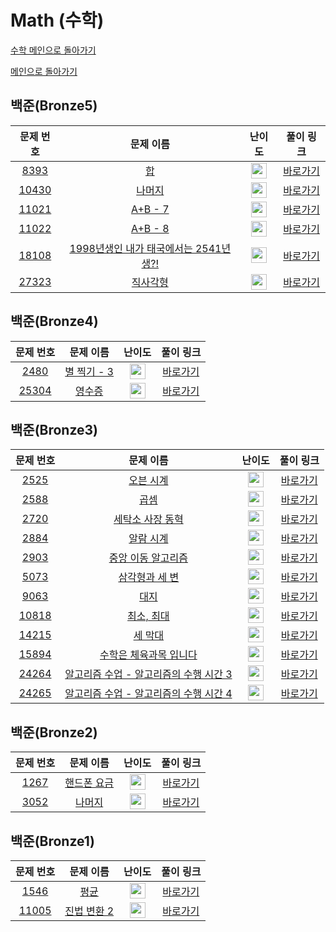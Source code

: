 # Math (수학)

[수학 메인으로 돌아가기](https://github.com/SSUHYUNKIM/Algorithm/blob/main/math/README.md)

[메인으로 돌아가기](https://github.com/SSUHYUNKIM/Algorithm)

## 백준(Bronze5)
|        문제 번호         |        문제 이름         |         난이도          |        풀이 링크         |          
| :-----: | :-----: | :-----: | :-----: |
| <a href="https://www.acmicpc.net/problem/8393" target="_blank">8393</a> | <a href="https://www.acmicpc.net/problem/8393" target="_blank">합</a> | <img height="25px" width="25px" src="https://static.solved.ac/tier_small/1.svg"/> | <a href="https://github.com/SSUHYUNKIM/Algorithm/blob/main/math/solution/Bronze/Bronze5/8393.cpp">바로가기</a> |
| <a href="https://www.acmicpc.net/problem/10430" target="_blank">10430</a> | <a href="https://www.acmicpc.net/problem/10430" target="_blank">나머지</a> | <img height="25px" width="25px" src="https://static.solved.ac/tier_small/1.svg"/> | <a href="https://github.com/SSUHYUNKIM/Algorithm/blob/main/math/solution/Bronze/Bronze5/10430.cpp">바로가기</a> |
| <a href="https://www.acmicpc.net/problem/11021" target="_blank">11021</a> | <a href="https://www.acmicpc.net/problem/11021" target="_blank">A+B - 7</a> | <img height="25px" width="25px" src="https://static.solved.ac/tier_small/1.svg"/> | <a href="https://github.com/SSUHYUNKIM/Algorithm/blob/main/math/solution/Bronze/Bronze5/11021.cpp">바로가기</a> |
| <a href="https://www.acmicpc.net/problem/11022" target="_blank">11022</a> | <a href="https://www.acmicpc.net/problem/11022" target="_blank">A+B - 8</a> | <img height="25px" width="25px" src="https://static.solved.ac/tier_small/1.svg"/> | <a href="https://github.com/SSUHYUNKIM/Algorithm/blob/main/math/solution/Bronze/Bronze5/11022.cpp">바로가기</a> |
| <a href="https://www.acmicpc.net/problem/18108" target="_blank">18108</a> | <a href="https://www.acmicpc.net/problem/18108" target="_blank">1998년생인 내가 태국에서는 2541년생?!</a> | <img height="25px" width="25px" src="https://static.solved.ac/tier_small/1.svg"/> | <a href="https://github.com/SSUHYUNKIM/Algorithm/blob/main/math/solution/Bronze/Bronze5/18108.cpp">바로가기</a> |
| <a href="https://www.acmicpc.net/problem/27323" target="_blank">27323</a> | <a href="https://www.acmicpc.net/problem/27323" target="_blank">직사각형</a> | <img height="25px" width="25px" src="https://static.solved.ac/tier_small/1.svg"/> | <a href="https://github.com/SSUHYUNKIM/Algorithm/blob/main/math/solution/Bronze/Bronze5/27323.cpp">바로가기</a> |

## 백준(Bronze4)
|        문제 번호         |        문제 이름         |         난이도          |        풀이 링크         |          
| :-----: | :-----: | :-----: | :-----: |
| <a href="https://www.acmicpc.net/problem/2480" target="_blank">2480</a> | <a href="https://www.acmicpc.net/problem/2480" target="_blank">별 찍기 - 3</a> | <img height="25px" width="25px" src="https://static.solved.ac/tier_small/2.svg"/> | <a href="https://github.com/SSUHYUNKIM/Algorithm/blob/main/math/solution/Bronze/Bronze4/2480.cpp">바로가기</a> |
| <a href="https://www.acmicpc.net/problem/25304" target="_blank">25304</a> | <a href="https://www.acmicpc.net/problem/25304" target="_blank">영수증</a> | <img height="25px" width="25px" src="https://static.solved.ac/tier_small/2.svg"/> | <a href="https://github.com/SSUHYUNKIM/Algorithm/blob/main/math/solution/Bronze/Bronze4/25304.cpp">바로가기</a> |

## 백준(Bronze3)
|        문제 번호         |        문제 이름         |         난이도          |        풀이 링크         |          
| :-----: | :-----: | :-----: | :-----: |
| <a href="https://www.acmicpc.net/problem/2525" target="_blank">2525</a> | <a href="https://www.acmicpc.net/problem/2525" target="_blank">오븐 시계</a> | <img height="25px" width="25px" src="https://static.solved.ac/tier_small/3.svg"/> | <a href="https://github.com/SSUHYUNKIM/Algorithm/blob/main/math/solution/Bronze/Bronze3/2525.cpp">바로가기</a> |
| <a href="https://www.acmicpc.net/problem/2588" target="_blank">2588</a> | <a href="https://www.acmicpc.net/problem/2588" target="_blank">곱셈</a> | <img height="25px" width="25px" src="https://static.solved.ac/tier_small/3.svg"/> | <a href="https://github.com/SSUHYUNKIM/Algorithm/blob/main/math/solution/Bronze/Bronze3/2588.cpp">바로가기</a> |
| <a href="https://www.acmicpc.net/problem/2720" target="_blank">2720</a> | <a href="https://www.acmicpc.net/problem/2720" target="_blank">세탁소 사장 동혁</a> | <img height="25px" width="25px" src="https://static.solved.ac/tier_small/3.svg"/> | <a href="https://github.com/SSUHYUNKIM/Algorithm/blob/main/math/solution/Bronze/Bronze3/2720.cpp">바로가기</a> |
| <a href="https://www.acmicpc.net/problem/2884" target="_blank">2884</a> | <a href="https://www.acmicpc.net/problem/2884" target="_blank">알람 시계</a> | <img height="25px" width="25px" src="https://static.solved.ac/tier_small/3.svg"/> | <a href="https://github.com/SSUHYUNKIM/Algorithm/blob/main/math/solution/Bronze/Bronze3/2884.cpp">바로가기</a> |
| <a href="https://www.acmicpc.net/problem/2903" target="_blank">2903</a> | <a href="https://www.acmicpc.net/problem/2903" target="_blank">중앙 이동 알고리즘</a> | <img height="25px" width="25px" src="https://static.solved.ac/tier_small/3.svg"/> | <a href="https://github.com/SSUHYUNKIM/Algorithm/blob/main/math/solution/Bronze/Bronze3/2903.cpp">바로가기</a> |
| <a href="https://www.acmicpc.net/problem/5073" target="_blank">5073</a> | <a href="https://www.acmicpc.net/problem/5073" target="_blank">삼각형과 세 변</a> | <img height="25px" width="25px" src="https://static.solved.ac/tier_small/3.svg"/> | <a href="https://github.com/SSUHYUNKIM/Algorithm/blob/main/math/solution/Bronze/Bronze3/5073.cpp">바로가기</a> |
| <a href="https://www.acmicpc.net/problem/9063" target="_blank">9063</a> | <a href="https://www.acmicpc.net/problem/9063" target="_blank">대지</a> | <img height="25px" width="25px" src="https://static.solved.ac/tier_small/3.svg"/> | <a href="https://github.com/SSUHYUNKIM/Algorithm/blob/main/math/solution/Bronze/Bronze3/9063.cpp">바로가기</a> |
| <a href="https://www.acmicpc.net/problem/10818" target="_blank">10818</a> | <a href="https://www.acmicpc.net/problem/10818" target="_blank">최소, 최대</a> | <img height="25px" width="25px" src="https://static.solved.ac/tier_small/3.svg"/> | <a href="https://github.com/SSUHYUNKIM/Algorithm/blob/main/math/solution/Bronze/Bronze3/10818.cpp">바로가기</a> |
| <a href="https://www.acmicpc.net/problem/14215" target="_blank">14215</a> | <a href="https://www.acmicpc.net/problem/14215" target="_blank">세 막대</a> | <img height="25px" width="25px" src="https://static.solved.ac/tier_small/3.svg"/> | <a href="https://github.com/SSUHYUNKIM/Algorithm/blob/main/math/solution/Bronze/Bronze3/14215.cpp">바로가기</a> |
| <a href="https://www.acmicpc.net/problem/15894" target="_blank">15894</a> | <a href="https://www.acmicpc.net/problem/15894" target="_blank">수학은 체육과목 입니다</a> | <img height="25px" width="25px" src="https://static.solved.ac/tier_small/3.svg"/> | <a href="https://github.com/SSUHYUNKIM/Algorithm/blob/main/math/solution/Bronze/Bronze3/15894.cpp">바로가기</a> |
| <a href="https://www.acmicpc.net/problem/24264" target="_blank">24264</a> | <a href="https://www.acmicpc.net/problem/24264" target="_blank">알고리즘 수업 - 알고리즘의 수행 시간 3</a> | <img height="25px" width="25px" src="https://static.solved.ac/tier_small/3.svg"/> | <a href="https://github.com/SSUHYUNKIM/Algorithm/blob/main/math/solution/Bronze/Bronze3/24264.cpp">바로가기</a> |
| <a href="https://www.acmicpc.net/problem/24265" target="_blank">24265</a> | <a href="https://www.acmicpc.net/problem/24265" target="_blank">알고리즘 수업 - 알고리즘의 수행 시간 4</a> | <img height="25px" width="25px" src="https://static.solved.ac/tier_small/3.svg"/> | <a href="https://github.com/SSUHYUNKIM/Algorithm/blob/main/math/solution/Bronze/Bronze3/24265.cpp">바로가기</a> |

## 백준(Bronze2)
|        문제 번호         |        문제 이름         |         난이도          |        풀이 링크         |          
| :-----: | :-----: | :-----: | :-----: |
| <a href="https://www.acmicpc.net/problem/1267" target="_blank">1267</a> | <a href="https://www.acmicpc.net/problem/1267" target="_blank">핸드폰 요금</a> | <img height="25px" width="25px" src="https://static.solved.ac/tier_small/4.svg"/> | <a href="https://github.com/SSUHYUNKIM/Algorithm/blob/main/math/solution/Bronze/Bronze2/1267.cpp">바로가기</a> |
| <a href="https://www.acmicpc.net/problem/3052" target="_blank">3052</a> | <a href="https://www.acmicpc.net/problem/3052" target="_blank">나머지</a> | <img height="25px" width="25px" src="https://static.solved.ac/tier_small/4.svg"/> | <a href="https://github.com/SSUHYUNKIM/Algorithm/blob/main/math/solution/Bronze/Bronze2/3052.cpp">바로가기</a> |

## 백준(Bronze1)
|        문제 번호         |        문제 이름         |         난이도          |        풀이 링크         |          
| :-----: | :-----: | :-----: | :-----: |
| <a href="https://www.acmicpc.net/problem/1546" target="_blank">1546</a> | <a href="https://www.acmicpc.net/problem/1546" target="_blank">평균</a> | <img height="25px" width="25px" src="https://static.solved.ac/tier_small/5.svg"/> | <a href="https://github.com/SSUHYUNKIM/Algorithm/blob/main/math/solution/Bronze/Bronze1/1546.cpp">바로가기</a> |
| <a href="https://www.acmicpc.net/problem/11005" target="_blank">11005</a> | <a href="https://www.acmicpc.net/problem/11005" target="_blank">진법 변환 2</a> | <img height="25px" width="25px" src="https://static.solved.ac/tier_small/5.svg"/> | <a href="https://github.com/SSUHYUNKIM/Algorithm/blob/main/math/solution/Bronze/Bronze1/11005.cpp">바로가기</a> |